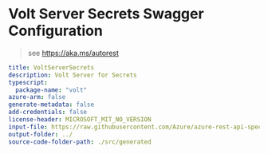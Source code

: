 # Volt Server Secrets Swagger Configuration

> see https://aka.ms/autorest

``` yaml
title: VoltServerSecrets
description: Volt Server for Secrets
typescript:
  package-name: "volt"
azure-arm: false
generate-metadata: false
add-credentials: false
license-header: MICROSOFT_MIT_NO_VERSION
input-file: https://raw.githubusercontent.com/Azure/azure-rest-api-specs/f9caf92527ccff06c5b66380e6f2b4f50f5e82b3/specification/keyvault/data-plane/Microsoft.KeyVault/preview/7.2-preview/secrets.json
output-folder: ../
source-code-folder-path: ./src/generated
```